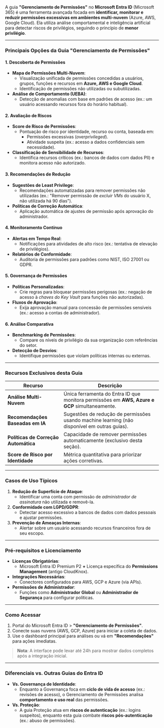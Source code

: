 A guia **"Gerenciamento de Permissões"** no **Microsoft Entra ID** (Microsoft 365) é uma ferramenta avançada focada em **identificar, monitorar e reduzir permissões excessivas em ambientes multi-nuvem** (Azure, AWS, Google Cloud). Ela utiliza análise comportamental e inteligência artificial para detectar riscos de privilégios, seguindo o princípio de **menor privilégio**.

---

### **Principais Opções da Guia "Gerenciamento de Permissões"**

#### **1. Descoberta de Permissões**  
   - **Mapa de Permissões Multi-Nuvem**:  
     - Visualização unificada de permissões concedidas a usuários, grupos, funções e recursos em **Azure, AWS e Google Cloud**.  
     - Identificação de permissões não utilizadas ou subutilizadas.  
   - **Análise de Comportamento (UEBA)**:  
     - Detecção de anomalias com base em padrões de acesso (ex.: um usuário acessando recursos fora do horário habitual).  

#### **2. Avaliação de Riscos**  
   - **Score de Risco de Permissões**:  
     - Pontuação de risco por identidade, recurso ou conta, baseada em:  
       - Permissões excessivas (*overprivileged*).  
       - Atividade suspeita (ex.: acesso a dados confidenciais sem necessidade).  
   - **Classificação de Sensibilidade de Recursos**:  
     - Identifica recursos críticos (ex.: bancos de dados com dados PII) e monitora acesso não autorizado.  

#### **3. Recomendações de Redução**  
   - **Sugestões de Least Privilege**:  
     - Recomendações automatizadas para remover permissões não utilizadas (ex.: "Remover permissão de *excluir VMs* do usuário X, não utilizada há 90 dias").  
   - **Políticas de Correção Automática**:  
     - Aplicação automática de ajustes de permissão após aprovação do administrador.  

#### **4. Monitoramento Contínuo**  
   - **Alertas em Tempo Real**:  
     - Notificações para atividades de alto risco (ex.: tentativa de elevação de privilégios).  
   - **Relatórios de Conformidade**:  
     - Auditoria de permissões para padrões como NIST, ISO 27001 ou GDPR.  

#### **5. Governança de Permissões**  
   - **Políticas Personalizadas**:  
     - Crie regras para bloquear permissões perigosas (ex.: negação de acesso à *chaves do Key Vault* para funções não autorizadas).  
   - **Fluxos de Aprovação**:  
     - Exija aprovação manual para concessão de permissões sensíveis (ex.: acesso a contas de administrador).  

#### **6. Análise Comparativa**  
   - **Benchmarking de Permissões**:  
     - Compare os níveis de privilégio da sua organização com referências do setor.  
   - **Detecção de Desvios**:  
     - Identifique permissões que violam políticas internas ou externas.  

---

### **Recursos Exclusivos desta Guia**  
| Recurso | Descrição |  
|---------|-----------|  
| **Análise Multi-Nuvem** | Única ferramenta do Entra ID que monitora permissões em **AWS, Azure e GCP** simultaneamente. |  
| **Recomendações Baseadas em IA** | Sugestões de redução de permissões usando machine learning (não disponível em outras guias). |  
| **Políticas de Correção Automática** | Capacidade de remover permissões automaticamente (exclusivo desta seção). |  
| **Score de Risco por Identidade** | Métrica quantitativa para priorizar ações corretivas. |  

---

### **Casos de Uso Típicos**  
1. **Redução de Superfície de Ataque**:  
   - Identificar uma conta com permissão de *administrador de assinatura* não utilizada e removê-la.  
2. **Conformidade com LGPD/GDPR**:  
   - Detectar acesso excessivo a bancos de dados com dados pessoais e ajustar permissões.  
3. **Prevenção de Ameaças Internas**:  
   - Alertar sobre um usuário acessando recursos financeiros fora de seu escopo.  

---

### **Pré-requisitos e Licenciamento**  
- **Licenças Obrigatórias**:  
  - Microsoft Entra ID Premium P2 **+** Licença específica do **Permissions Management** (antigo CloudKnox).  
- **Integrações Necessárias**:  
  - Conectores configurados para AWS, GCP e Azure (via APIs).  
- **Permissões de Administrador**:  
  - Funções como **Administrador Global** ou **Administrador de Segurança** para configurar políticas.  

---

### **Como Acessar**  
1. Portal do Microsoft Entra ID > **"Gerenciamento de Permissões"**.  
2. Conecte suas nuvens (AWS, GCP, Azure) para iniciar a coleta de dados.  
3. Use o dashboard principal para análises ou vá em **"Recomendações"** para ações imediatas.  

> **Nota**: A interface pode levar até 24h para mostrar dados completos após a integração inicial.

---

### **Diferenciais vs. Outras Guias do Entra ID**  
- **Vs. Governança de Identidade**:  
  - Enquanto a Governança foca em **ciclo de vida de acesso** (ex.: revisões de acesso), o Gerenciamento de Permissões analisa **comportamento e uso real** das permissões.  
- **Vs. Proteção**:  
  - A guia Proteção atua em **riscos de autenticação** (ex.: logins suspeitos), enquanto esta guia combate **riscos pós-autenticação** (ex.: abuso de permissões).